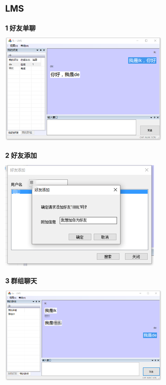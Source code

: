 # LMS
## 1 好友单聊
![img](https://raw.githubusercontent.com/xdkxlk/LMS/master/imgs/%E8%81%8A%E5%A4%A9%E7%95%8C%E9%9D%A201.png)
## 2 好友添加
![img](https://raw.githubusercontent.com/xdkxlk/LMS/master/imgs/%E5%A5%BD%E5%8F%8B%E6%B7%BB%E5%8A%A0.png)
## 3 群组聊天
![img](https://raw.githubusercontent.com/xdkxlk/LMS/master/imgs/%E8%81%8A%E5%A4%A9%E7%95%8C%E9%9D%A202.png)
